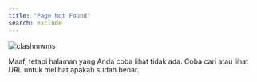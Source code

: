```yaml
---
title: "Page Not Found"
search: exclude
---  
```


![clashmwms](/clashmwns.jpg)

Maaf, tetapi halaman yang Anda coba lihat tidak ada. Coba cari atau lihat URL untuk melihat apakah sudah benar.
